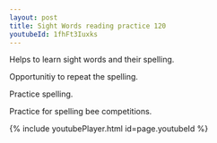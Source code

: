 ```yaml
---
layout: post
title: Sight Words reading practice 120
youtubeId: 1fhFt3Iuxks
---
```

 
 
Helps to learn sight words and their spelling.

Opportunitiy to repeat the spelling. 

Practice spelling. 
 
Practice for spelling bee competitions. 
 
{% include youtubePlayer.html id=page.youtubeId %}
 
 

